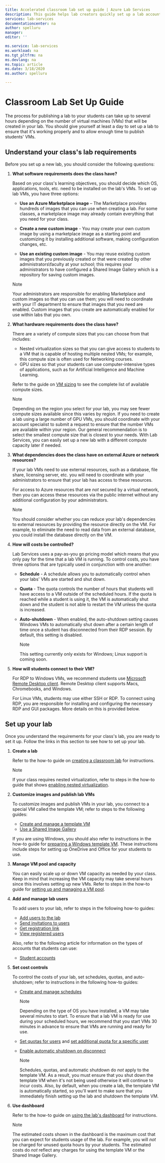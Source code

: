```yaml
---
title: Accelerated classroom lab set up guide | Azure Lab Services
description: This guide helps lab creators quickly set up a lab account for use within their school.
services: lab-services
documentationcenter: na
author: spelluru
manager: 
editor: ''

ms.service: lab-services
ms.workload: na
ms.tgt_pltfrm: na
ms.devlang: na
ms.topic: article
ms.date: 3/18/2020
ms.author: spelluru

---
```


# Classroom Lab Set Up Guide

The process for publishing a lab to your students can take up to several hours depending on the number of virtual machines (VMs) that will be created in your lab.  You should give yourself at least a day to set up a lab to ensure that it's working properly and to allow enough time to publish students' VMs.

## Understand your class's lab requirements

Before you set up a new lab, you should consider the following questions:

1. **What software requirements does the class have?**

    Based on your class's learning objectives, you should decide which OS, applications, tools, etc. need to be installed on the lab's VMs.   To set up lab VMs, you have three options:

   - **Use an Azure Marketplace image** – The Marketplace provides hundreds of images that you can use when creating a lab.  For some classes, a marketplace image may already contain everything that you need for your class.

   - **Create a new custom image** - You may create your own custom image by using a marketplace image as a starting point and customizing it by installing additional software, making configuration changes, etc.

   - **Use an existing custom image** - You may reuse existing custom images that you previously created or that were created by other administrators\faculty at your school; this requires your administrators to have configured a Shared Image Gallery which is a repository for saving custom images.

    > [!NOTE]
    > Your administrators are responsible for enabling Marketplace and custom images so that you can use them; you will need to coordinate with your IT department to ensure that images that you need are enabled.  Custom images that you create are automatically enabled for use within labs that you own.

1. **What hardware requirements does the class have?**

   There are a variety of compute sizes that you can choose from that includes:
    - Nested virtualization sizes so that you can give access to students to a VM that is capable of hosting multiple nested VMs; for example, this compute size is often used for Networking courses.
    - GPU sizes so that your students can use computer-intensive types of applications, such as for Artificial Intelligence and Machine Learning.

    Refer to the guide on [VM sizing](https://docs.microsoft.com/azure/lab-services/classroom-labs/administrator-guide#vm-sizing) to see the complete list of available compute sizes.

    > [!NOTE]
    > Depending on the region you select for your lab, you may see fewer compute sizes available since this varies by region.  If you need to create a lab using a large number of GPU VMs, you should coordinate with your account specialist to submit a request to ensure that the number VMs are available within your region.  Our general recommendation is to select the smallest compute size that is closest to your needs.  With Lab Services, you can easily set up a new lab with a different compute capacity later if needed.

1. **What dependencies does the class have on external Azure or network resources?**

    If your lab VMs need to use external resources, such as a database, file share, licensing server, etc. you will need to coordinate with your administrators to ensure that your lab has access to these resources.

    For access to Azure resources that are *not* secured by a virtual network, then you can access these resources via the public internet without any additional configuration by your administrators.

    > [!NOTE]
    > You should consider whether you can reduce your lab's dependencies to external resources by providing the resource directly on the VM.  For example, to eliminate the need to read data from an external database, you could install the database directly on the VM.  

1. **How will costs be controlled?**

   Lab Services uses a pay-as-you go pricing model which means that you only pay for the time that a lab VM is running.  To control costs, you have three options that are typically used in conjunction with one another:

   - **Schedule** - A schedule allows you to automatically control when your labs' VMs are started and shut down.
   - **Quota** - The quota controls the number of hours that students will have access to a VM outside of the scheduled hours.  If the quota is reached while a student is using it, the VM is automatically shut down and the student is not able to restart the VM unless the quota is increased.
   - **Auto-shutdown** - When enabled, the auto-shutdown setting causes Windows VMs to automatically shut down after a certain length of time once a student has disconnected from their RDP session.  By default, this setting is disabled.  

        > [!NOTE]
        > This setting currently only exists for Windows; Linux support is coming soon.

1. **How will students connect to their VM?**
    
    For RDP to Windows VMs, we recommend students use [Microsoft Remote Desktop client](https://docs.microsoft.com/windows-server/remote/remote-desktop-services/clients/remote-desktop-clients).  Remote Desktop client supports Macs, Chromebooks, and Windows.

    For Linux VMs, students may use either SSH or RDP.   To connect using RDP, you are responsible for installing and configuring the necessary RDP and GUI packages.  More details on this is provided below.

## Set up your lab

Once you understand the requirements for your class's lab, you are ready to set it up.  Follow the links in this section to see how to set up your lab.

1. **Create a lab**

   Refer to the how-to guide on [creating a classroom lab](https://docs.microsoft.com/azure/lab-services/classroom-labs/how-to-manage-classroom-labs) for instructions.

    > [!NOTE]
    > If your class requires nested virtualization, refer to steps in the how-to guide that shows [enabling nested virtualization](https://docs.microsoft.com/azure/lab-services/classroom-labs/how-to-enable-nested-virtualization-template-vm).

1. **Customize images and publish lab VMs**

    To customize images and publish VMs in your lab, you connect to a special VM called the template VM; refer to steps to the following guides:
    - [Create and manage a template VM](https://docs.microsoft.com/azure/lab-services/classroom-labs/how-to-create-manage-template)
    - [Use a Shared Image Gallery](https://docs.microsoft.com/azure/lab-services/classroom-labs/how-to-use-shared-image-gallery)

    If you are using Windows, you should also refer to instructions in the how-to guide for [preparing a Windows template VM](https://docs.microsoft.com/azure/lab-services/classroom-labs/how-to-prepare-windows-template).  These instructions include steps for setting up OneDrive and Office for your students to use.

1. **Manage VM pool and capacity**
   
   You can easily scale up or down VM capacity as needed by your class.  Keep in mind that increasing the VM capacity may take several hours since this involves setting up new VMs.  Refer to steps in the how-to guide for [setting up and managing a VM pool](https://docs.microsoft.com/azure/lab-services/classroom-labs/how-to-set-virtual-machine-passwords).

1. **Add and manage lab users**

   To add users to your lab, refer to steps in the following how-to guides:
   - [Add users to the lab](https://docs.microsoft.com/azure/lab-services/classroom-labs/how-to-configure-student-usage#add-users-to-the-lab)
   - [Send invitations to users](https://docs.microsoft.com/azure/lab-services/classroom-labs/how-to-configure-student-usage#send-invitations-to-users)
   - [Get registration link](https://docs.microsoft.com/azure/lab-services/classroom-labs/how-to-configure-student-usage#get-registration-link)
   - [View registered users](https://docs.microsoft.com/azure/lab-services/classroom-labs/how-to-configure-student-usage#view-registered-users)

    Also, refer to the following article for information on the types of accounts that students can use:
    - [Student accounts](https://docs.microsoft.com/azure/lab-services/classroom-labs/how-to-configure-student-usage#student-accounts)
  
1. **Set cost controls**

    To control the costs of your lab, set schedules, quotas, and auto-shutdown; refer to instructions in the following how-to guides:

   - [Create and manage schedules](https://docs.microsoft.com/azure/lab-services/classroom-labs/how-to-create-schedules)

        > [!NOTE]
        > Depending on the type of OS you have installed, a VM may take several minutes to start.  To ensure that a lab VM is ready for use during your scheduled hours, we recommend that you start VMs 30 minutes in advance to ensure that VMs are running and ready for use.

   - [Set quotas for users](https://docs.microsoft.com/azure/lab-services/classroom-labs/how-to-configure-student-usage#set-quotas-for-users) and [set additional quota for a specific user](https://docs.microsoft.com/azure/lab-services/classroom-labs/how-to-configure-student-usage#set-additional-quota-for-a-specific-user)
  
   - [Enable automatic shutdown on disconnect](https://docs.microsoft.com/azure/lab-services/classroom-labs/how-to-enable-shutdown-disconnect)

        > [!NOTE]
        > Schedules, quotas, and automatic shutdown do *not* apply to the template VM.  As a result, you must ensure that you shut down the template VM when it's not being used otherwise it will continue to incur costs.  Also, by default, when you create a lab, the template VM is automatically started, so you'll want to make sure that you immediately finish setting up the lab and shutdown the template VM.

1. **Use dashboard**

    Refer to the how-to guide on [using the lab's dashboard](https://docs.microsoft.com/azure/lab-services/classroom-labs/use-dashboard) for instructions.

    > [!NOTE]
    > The estimated costs shown in the dashboard is the maximum cost that you can expect for students usage of the lab.  For example, you will *not* be charged for unused quota hours by your students.  The estimated costs do *not* reflect any charges for using the template VM or the Shared Image Gallery.
